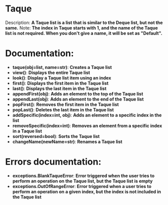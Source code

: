 # Taque
Description: **A Taque list is a list that is similar to the Deque list, but not the same.**
Note: **The index in Taque starts with 1, and the name of the Taque list is not required. When you don't give a name, it will be set as "Default".**
# Documentation:
- **taque(obj=list, name=str)**: **Creates a Taque list**
- **view()**: **Displays the entire Taque list**
- **look()**: **Display a Taque list item using an index**
- **first()**: **Displays the first item in the Taque list**
- **last()**: **Displays the last item in the Taque list**
- **appendFirst(obj)**: **Adds an element to the top of the Taque list**
- **appendLast(obj)**: **Adds an element to the end of the Taque list**
- **popFirst()**: **Removes the first item in the Taque list**
- **popLast()**: **Deletes the last item in the Taque list**
- **addSpecific(index=int, obj)**: **Adds an element to a specific index in the list**
- **removeSpecific(index=int)**: **Removes an element from a specific index in a Taque list**
- **sort(reversed=bool)**: **Sorts the Taque list**
- **changeName(newName=str)**: **Renames a Taque list**
# Errors documentation:
- **exceptions.BlankTaqueError**: **Error triggered when the user tries to perform an operation on the Taque list, but the Taque list is empty**
- **exceptions.OutOfRangeError**: **Error triggered when a user tries to perform an operation on a given index, but the index is not included in the Taque list**
